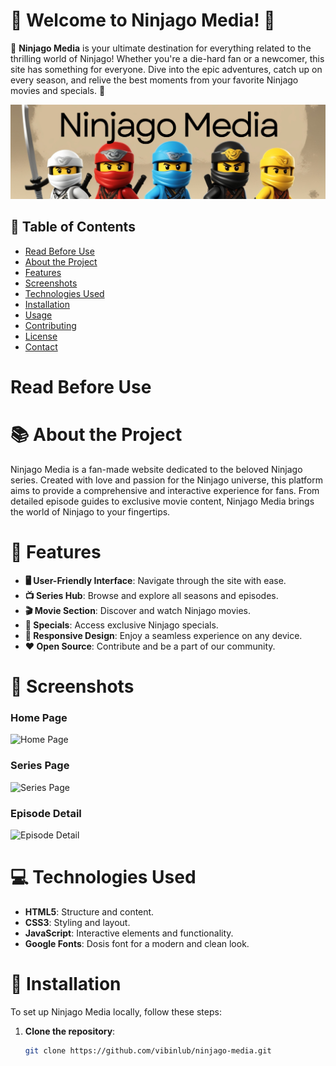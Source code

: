 # 🎉 Welcome to Ninjago Media! 🎉

🌟 **Ninjago Media** is your ultimate destination for everything related to the thrilling world of Ninjago! Whether you're a die-hard fan or a newcomer, this site has something for everyone. Dive into the epic adventures, catch up on every season, and relive the best moments from your favorite Ninjago movies and specials. 🌟

![Ninjago Media Banner](./IMG/images/banner.png)

## 📖 Table of Contents
- [Read Before Use](#Read-Before-Use)
- [About the Project](#about-the-project)
- [Features](#features)
- [Screenshots](#screenshots)
- [Technologies Used](#technologies-used)
- [Installation](#installation)
- [Usage](#usage)
- [Contributing](#contributing)
- [License](#license)
- [Contact](#contact)

# Read Before Use

# 📚 About the Project
Ninjago Media is a fan-made website dedicated to the beloved Ninjago series. Created with love and passion for the Ninjago universe, this platform aims to provide a comprehensive and interactive experience for fans. From detailed episode guides to exclusive movie content, Ninjago Media brings the world of Ninjago to your fingertips.

# 🌟 Features
- **🖥️ User-Friendly Interface**: Navigate through the site with ease.
- **📺 Series Hub**: Browse and explore all seasons and episodes.
- **🎬 Movie Section**: Discover and watch Ninjago movies.
- **🌟 Specials**: Access exclusive Ninjago specials.
- **📱 Responsive Design**: Enjoy a seamless experience on any device.
- **❤️ Open Source**: Contribute and be a part of our community.

# 📸 Screenshots
### Home Page
![Home Page](./screenshots/homepage.png)
### Series Page
![Series Page](./screenshots/seriespage.png)
### Episode Detail
![Episode Detail](./screenshots/episodedetail.png)

# 💻 Technologies Used
- **HTML5**: Structure and content.
- **CSS3**: Styling and layout.
- **JavaScript**: Interactive elements and functionality.
- **Google Fonts**: Dosis font for a modern and clean look.

# 🚀 Installation
To set up Ninjago Media locally, follow these steps:

1. **Clone the repository**:
   ```bash
   git clone https://github.com/vibinlub/ninjago-media.git
